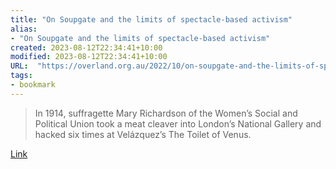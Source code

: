 ```yaml
---
title: "On Soupgate and the limits of spectacle-based activism"
alias:
- "On Soupgate and the limits of spectacle-based activism"
created: 2023-08-12T22:34:41+10:00
modified: 2023-08-12T22:34:41+10:00
URL:  "https://overland.org.au/2022/10/on-soupgate-and-the-limits-of-spectacle-based-activism/"
tags:
- bookmark
---
```


> In 1914, suffragette Mary Richardson of the Women’s Social and Political Union took a meat cleaver into London’s National Gallery and hacked six times at Velázquez’s The Toilet of Venus.

[Link](https://overland.org.au/2022/10/on-soupgate-and-the-limits-of-spectacle-based-activism/)

